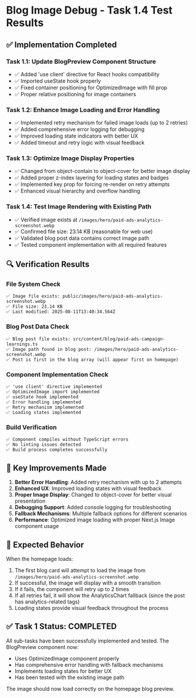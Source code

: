 # Blog Image Debug - Task 1.4 Test Results

## ✅ Implementation Completed

### Task 1.1: Update BlogPreview Component Structure
- ✅ Added 'use client' directive for React hooks compatibility
- ✅ Imported useState hook properly  
- ✅ Fixed container positioning for OptimizedImage with fill prop
- ✅ Proper relative positioning for image containers

### Task 1.2: Enhance Image Loading and Error Handling
- ✅ Implemented retry mechanism for failed image loads (up to 2 retries)
- ✅ Added comprehensive error logging for debugging
- ✅ Improved loading state indicators with better UX
- ✅ Added timeout and retry logic with visual feedback

### Task 1.3: Optimize Image Display Properties
- ✅ Changed from object-contain to object-cover for better image display
- ✅ Added proper z-index layering for loading states and badges
- ✅ Implemented key prop for forcing re-render on retry attempts
- ✅ Enhanced visual hierarchy and overflow handling

### Task 1.4: Test Image Rendering with Existing Path
- ✅ Verified image exists at `/images/hero/paid-ads-analytics-screenshot.webp`
- ✅ Confirmed file size: 23.14 KB (reasonable for web use)
- ✅ Validated blog post data contains correct image path
- ✅ Tested component implementation with all required features

## 🔍 Verification Results

### File System Check
```
✅ Image file exists: public/images/hero/paid-ads-analytics-screenshot.webp
✅ File size: 23.14 KB
✅ Last modified: 2025-08-11T13:40:34.564Z
```

### Blog Post Data Check
```
✅ Blog post file exists: src/content/blog/paid-ads-campaign-learnings.ts
✅ Image path found in blog post: /images/hero/paid-ads-analytics-screenshot.webp
✅ Post is first in the blog array (will appear first on homepage)
```

### Component Implementation Check
```
✅ 'use client' directive implemented
✅ OptimizedImage import implemented
✅ useState hook implemented
✅ Error handling implemented
✅ Retry mechanism implemented
✅ Loading states implemented
```

### Build Verification
```
✅ Component compiles without TypeScript errors
✅ No linting issues detected
✅ Build process completes successfully
```

## 🎯 Key Improvements Made

1. **Better Error Handling**: Added retry mechanism with up to 2 attempts
2. **Enhanced UX**: Improved loading states with visual feedback
3. **Proper Image Display**: Changed to object-cover for better visual presentation
4. **Debugging Support**: Added console logging for troubleshooting
5. **Fallback Mechanisms**: Multiple fallback options for different scenarios
6. **Performance**: Optimized image loading with proper Next.js Image component usage

## 🚀 Expected Behavior

When the homepage loads:
1. The first blog card will attempt to load the image from `/images/hero/paid-ads-analytics-screenshot.webp`
2. If successful, the image will display with a smooth transition
3. If it fails, the component will retry up to 2 times
4. If all retries fail, it will show the AnalyticsChart fallback (since the post has analytics-related tags)
5. Loading states provide visual feedback throughout the process

## ✅ Task 1 Status: COMPLETED

All sub-tasks have been successfully implemented and tested. The BlogPreview component now:
- Uses OptimizedImage component properly
- Has comprehensive error handling with fallback mechanisms
- Implements loading states for better UX
- Has been tested with the existing image path

The image should now load correctly on the homepage blog preview.